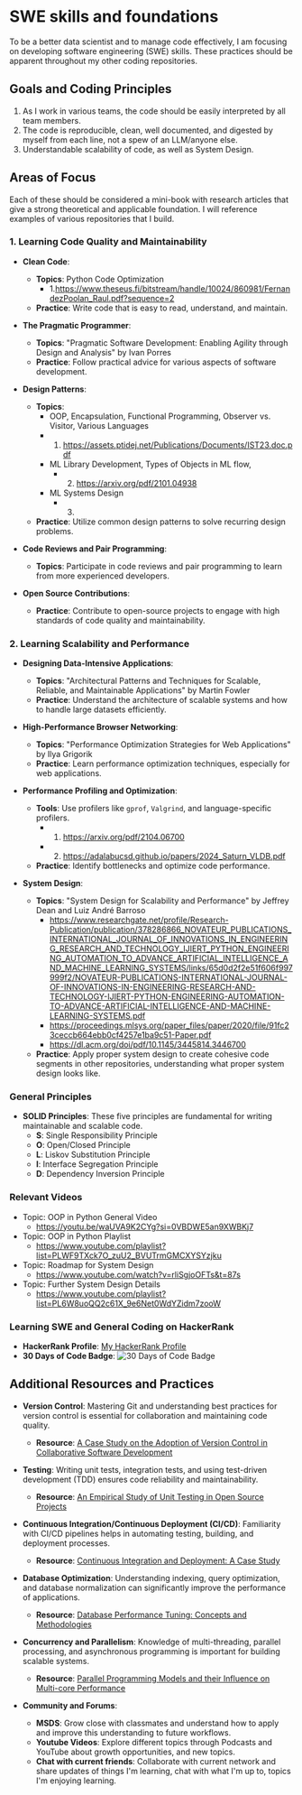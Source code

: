# SWE skills and foundations

To be a better data scientist and to manage code effectively, I am focusing on developing software engineering (SWE) skills. These practices should be apparent throughout my other coding repositories.

## Goals and Coding Principles

1. As I work in various teams, the code should be easily interpreted by all team members.
2. The code is reproducible, clean, well documented, and digested by myself from each line, not a spew of an LLM/anyone else.
3. Understandable scalability of code, as well as System Design.

## Areas of Focus
Each of these should be considered a mini-book with research articles that give a strong theoretical and applicable foundation. I will reference examples of various repositories that I build.

### 1. Learning Code Quality and Maintainability

- **Clean Code**:
  - **Topics**: Python Code Optimization
      - 1.https://www.theseus.fi/bitstream/handle/10024/860981/FernandezPoolan_Raul.pdf?sequence=2
  - **Practice**: Write code that is easy to read, understand, and maintain.
  
- **The Pragmatic Programmer**:
  - **Topics**: "Pragmatic Software Development: Enabling Agility through Design and Analysis" by Ivan Porres
  - **Practice**: Follow practical advice for various aspects of software development.

- **Design Patterns**:
  - **Topics**:
    - OOP, Encapsulation, Functional Programming, Observer vs. Visitor, Various Languages 
     - 1. https://assets.ptidej.net/Publications/Documents/IST23.doc.pdf
    - ML Library Development, Types of Objects in ML flow, 
      - 2. https://arxiv.org/pdf/2101.04938
    - ML Systems Design
      - 3. 
  - **Practice**: Utilize common design patterns to solve recurring design problems.
    

- **Code Reviews and Pair Programming**:
  - **Topics**: Participate in code reviews and pair programming to learn from more experienced developers.

- **Open Source Contributions**:
  - **Practice**: Contribute to open-source projects to engage with high standards of code quality and maintainability.

### 2. Learning Scalability and Performance

- **Designing Data-Intensive Applications**:
  - **Topics**: "Architectural Patterns and Techniques for Scalable, Reliable, and Maintainable Applications" by Martin Fowler
  - **Practice**: Understand the architecture of scalable systems and how to handle large datasets efficiently.

- **High-Performance Browser Networking**:
  - **Topics**: "Performance Optimization Strategies for Web Applications" by Ilya Grigorik
  - **Practice**: Learn performance optimization techniques, especially for web applications.

- **Performance Profiling and Optimization**:
  - **Tools**: Use profilers like `gprof`, `Valgrind`, and language-specific profilers.
    - 1. https://arxiv.org/pdf/2104.06700
    - 2. https://adalabucsd.github.io/papers/2024_Saturn_VLDB.pdf
  - **Practice**: Identify bottlenecks and optimize code performance.

- **System Design**:
  - **Topics**: "System Design for Scalability and Performance" by Jeffrey Dean and Luiz André Barroso
    - https://www.researchgate.net/profile/Research-Publication/publication/378286866_NOVATEUR_PUBLICATIONS_INTERNATIONAL_JOURNAL_OF_INNOVATIONS_IN_ENGINEERING_RESEARCH_AND_TECHNOLOGY_IJIERT_PYTHON_ENGINEERING_AUTOMATION_TO_ADVANCE_ARTIFICIAL_INTELLIGENCE_AND_MACHINE_LEARNING_SYSTEMS/links/65d0d2f2e51f606f997999f2/NOVATEUR-PUBLICATIONS-INTERNATIONAL-JOURNAL-OF-INNOVATIONS-IN-ENGINEERING-RESEARCH-AND-TECHNOLOGY-IJIERT-PYTHON-ENGINEERING-AUTOMATION-TO-ADVANCE-ARTIFICIAL-INTELLIGENCE-AND-MACHINE-LEARNING-SYSTEMS.pdf
    - https://proceedings.mlsys.org/paper_files/paper/2020/file/91fc23ceccb664ebb0cf4257e1ba9c51-Paper.pdf
    - https://dl.acm.org/doi/pdf/10.1145/3445814.3446700
  - **Practice**: Apply proper system design to create cohesive code segments in other repositories, understanding what proper system design looks like. 

### General Principles

- **SOLID Principles**: These five principles are fundamental for writing maintainable and scalable code.
  - **S**: Single Responsibility Principle
  - **O**: Open/Closed Principle
  - **L**: Liskov Substitution Principle
  - **I**: Interface Segregation Principle
  - **D**: Dependency Inversion Principle

### Relevant Videos
- Topic: OOP in Python General Video 
  - https://youtu.be/waUVA9K2CYg?si=0VBDWE5an9XWBKj7
- Topic: OOP in Python Playlist
  - https://www.youtube.com/playlist?list=PLWF9TXck7O_zuU2_BVUTrmGMCXYSYzjku
- Topic: Roadmap for System Design
  - https://www.youtube.com/watch?v=rliSgjoOFTs&t=87s
- Topic: Further System Design Details
  - https://www.youtube.com/playlist?list=PL6W8uoQQ2c61X_9e6Net0WdYZidm7zooW
### Learning SWE and General Coding on HackerRank

- **HackerRank Profile**: [My HackerRank Profile](https://www.hackerrank.com/ethannorton12)
- **30 Days of Code Badge**: ![30 Days of Code Badge](https://hrcdn.net/fcore/assets/badges/30-days-of-code-a772ae4c2f.svg)

## Additional Resources and Practices

- **Version Control**: Mastering Git and understanding best practices for version control is essential for collaboration and maintaining code quality.
  - **Resource**: [A Case Study on the Adoption of Version Control in Collaborative Software Development](https://www.researchgate.net/publication/221519260_A_Case_Study_on_the_Adoption_of_Version_Control_in_Collaborative_Software_Development)

- **Testing**: Writing unit tests, integration tests, and using test-driven development (TDD) ensures code reliability and maintainability.
  - **Resource**: [An Empirical Study of Unit Testing in Open Source Projects](https://dl.acm.org/doi/10.1145/3180155.3180174)

- **Continuous Integration/Continuous Deployment (CI/CD)**: Familiarity with CI/CD pipelines helps in automating testing, building, and deployment processes.
  - **Resource**: [Continuous Integration and Deployment: A Case Study](https://dl.acm.org/doi/10.1145/3377813.3381365)

- **Database Optimization**: Understanding indexing, query optimization, and database normalization can significantly improve the performance of applications.
  - **Resource**: [Database Performance Tuning: Concepts and Methodologies](https://ieeexplore.ieee.org/document/6824302)

- **Concurrency and Parallelism**: Knowledge of multi-threading, parallel processing, and asynchronous programming is important for building scalable systems.
  - **Resource**: [Parallel Programming Models and their Influence on Multi-core Performance](https://dl.acm.org/doi/10.1145/2145816.2145830)

- **Community and Forums**:
  - **MSDS**: Grow close with classmates and understand how to apply and improve this understanding to future workflows.
  - **Youtube Videos**: Explore different topics through Podcasts and YouTube about growth opportunities, and new topics. 
  - **Chat with current friends**: Collaborate with current network and share updates of things I'm learning, chat with what I'm up to, topics I'm enjoying learning.


